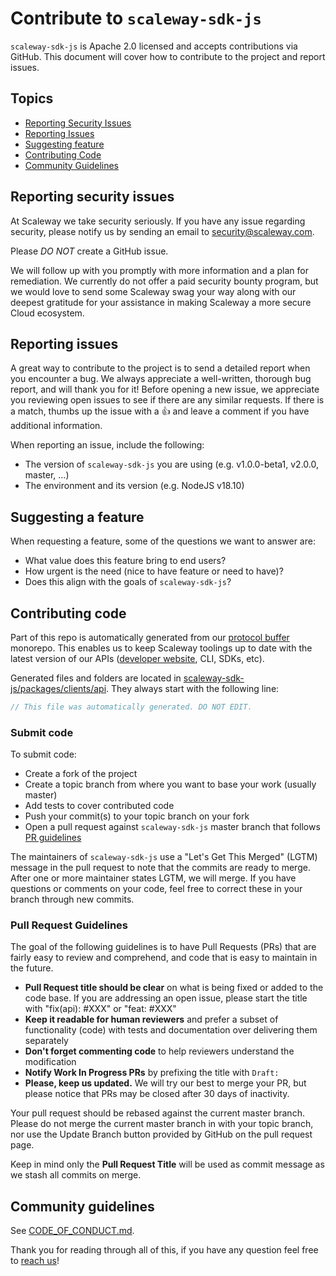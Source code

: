 # Contribute to `scaleway-sdk-js`

`scaleway-sdk-js` is Apache 2.0 licensed and accepts contributions via GitHub.
This document will cover how to contribute to the project and report issues.

## Topics

- [Reporting Security Issues](#reporting-security-issues)
- [Reporting Issues](#reporting-issues)
- [Suggesting feature](#suggesting-feature)
- [Contributing Code](#contributing-code)
- [Community Guidelines](#community-guidelines)

## Reporting security issues

At Scaleway we take security seriously.
If you have any issue regarding security, please notify us by sending an email to [security@scaleway.com](mailto:security@scaleway.com).

Please _DO NOT_ create a GitHub issue.

We will follow up with you promptly with more information and a plan for remediation.
We currently do not offer a paid security bounty program, but we would love to send some Scaleway swag your way along with our deepest gratitude for your assistance in making Scaleway a more secure Cloud ecosystem.

## Reporting issues

A great way to contribute to the project is to send a detailed report when you encounter a bug.
We always appreciate a well-written, thorough bug report, and will thank you for it!
Before opening a new issue, we appreciate you reviewing open issues to see if there are any similar requests.
If there is a match, thumbs up the issue with a 👍 and leave a comment if you have additional information.

When reporting an issue, include the following:

- The version of `scaleway-sdk-js` you are using (e.g. v1.0.0-beta1, v2.0.0, master, ...)
- The environment and its version (e.g. NodeJS v18.10)

## Suggesting a feature

When requesting a feature, some of the questions we want to answer are:

- What value does this feature bring to end users?
- How urgent is the need (nice to have feature or need to have)?
- Does this align with the goals of `scaleway-sdk-js`?

## Contributing code

Part of this repo is automatically generated from our [protocol buffer](https://en.wikipedia.org/wiki/Protocol_Buffers) monorepo. This enables us to keep Scaleway toolings up to date with the latest version of our APIs ([developer website](http://developers.scaleway.com), CLI, SDKs, etc).

Generated files and folders are located in [scaleway-sdk-js/packages/clients/api](./packages/clients/api). They always start with the following line:

```ts
// This file was automatically generated. DO NOT EDIT.
```

### Submit code

To submit code:

- Create a fork of the project
- Create a topic branch from where you want to base your work (usually master)
- Add tests to cover contributed code
- Push your commit(s) to your topic branch on your fork
- Open a pull request against `scaleway-sdk-js` master branch that follows [PR guidelines](#pull-request-guidelines)

The maintainers of `scaleway-sdk-js` use a "Let's Get This Merged" (LGTM) message in the pull request to note that the commits are ready to merge.
After one or more maintainer states LGTM, we will merge.
If you have questions or comments on your code, feel free to correct these in your branch through new commits.

### Pull Request Guidelines

The goal of the following guidelines is to have Pull Requests (PRs) that are fairly easy to review and comprehend, and code that is easy to maintain in the future.

- **Pull Request title should be clear** on what is being fixed or added to the code base.
  If you are addressing an open issue, please start the title with "fix(api): #XXX" or "feat: #XXX"
- **Keep it readable for human reviewers** and prefer a subset of functionality (code) with tests and documentation over delivering them separately
- **Don't forget commenting code** to help reviewers understand the modification
- **Notify Work In Progress PRs** by prefixing the title with `Draft:`
- **Please, keep us updated.**
  We will try our best to merge your PR, but please notice that PRs may be closed after 30 days of inactivity.

Your pull request should be rebased against the current master branch. Please do not merge
the current master branch in with your topic branch, nor use the Update Branch button provided
by GitHub on the pull request page.

Keep in mind only the **Pull Request Title** will be used as commit message as we stash all commits on merge.

## Community guidelines

See [CODE_OF_CONDUCT.md](CODE_OF_CONDUCT.md).

Thank you for reading through all of this, if you have any question feel free to [reach us](README.md#reach-us)!
